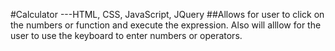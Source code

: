 #Calculator ---HTML, CSS, JavaScript, JQuery
##Allows for user to click on the numbers or function and execute the expression.  Also will alllow for the user to use the keyboard to enter numbers or operators. 